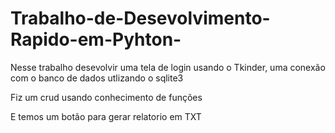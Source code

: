 # Trabalho-de-Desevolvimento-Rapido-em-Pyhton-

 Nesse trabalho desevolvir uma tela de login usando o Tkinder, uma conexão com o banco de dados utlizando o sqlite3 

 Fiz um crud usando conhecimento de funções 

E temos um botão para gerar relatorio em TXT

